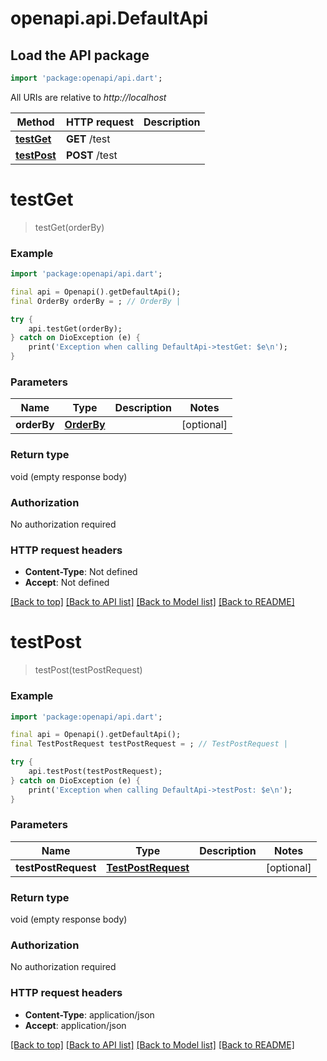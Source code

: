 # openapi.api.DefaultApi

## Load the API package
```dart
import 'package:openapi/api.dart';
```

All URIs are relative to *http://localhost*

Method | HTTP request | Description
------------- | ------------- | -------------
[**testGet**](DefaultApi.md#testget) | **GET** /test | 
[**testPost**](DefaultApi.md#testpost) | **POST** /test | 


# **testGet**
> testGet(orderBy)



### Example
```dart
import 'package:openapi/api.dart';

final api = Openapi().getDefaultApi();
final OrderBy orderBy = ; // OrderBy | 

try {
    api.testGet(orderBy);
} catch on DioException (e) {
    print('Exception when calling DefaultApi->testGet: $e\n');
}
```

### Parameters

Name | Type | Description  | Notes
------------- | ------------- | ------------- | -------------
 **orderBy** | [**OrderBy**](.md)|  | [optional] 

### Return type

void (empty response body)

### Authorization

No authorization required

### HTTP request headers

 - **Content-Type**: Not defined
 - **Accept**: Not defined

[[Back to top]](#) [[Back to API list]](../README.md#documentation-for-api-endpoints) [[Back to Model list]](../README.md#documentation-for-models) [[Back to README]](../README.md)

# **testPost**
> testPost(testPostRequest)



### Example
```dart
import 'package:openapi/api.dart';

final api = Openapi().getDefaultApi();
final TestPostRequest testPostRequest = ; // TestPostRequest | 

try {
    api.testPost(testPostRequest);
} catch on DioException (e) {
    print('Exception when calling DefaultApi->testPost: $e\n');
}
```

### Parameters

Name | Type | Description  | Notes
------------- | ------------- | ------------- | -------------
 **testPostRequest** | [**TestPostRequest**](TestPostRequest.md)|  | [optional] 

### Return type

void (empty response body)

### Authorization

No authorization required

### HTTP request headers

 - **Content-Type**: application/json
 - **Accept**: application/json

[[Back to top]](#) [[Back to API list]](../README.md#documentation-for-api-endpoints) [[Back to Model list]](../README.md#documentation-for-models) [[Back to README]](../README.md)

